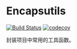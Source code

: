 # Encapsutils

[![Build Status](https://app.travis-ci.com/AHAOAHA/encapsutils.svg?branch=develop)](https://app.travis-ci.com/AHAOAHA/encapsutils) [![codecov](https://codecov.io/gh/AHAOAHA/encapsutils/branch/develop/graph/badge.svg?token=2A5OMEAQRK)](https://codecov.io/gh/AHAOAHA/encapsutils)

封装项目中常用的工具函数。